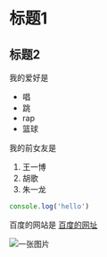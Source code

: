 # 标题1
## 标题2

我的爱好是

* 唱
* 跳
* rap
* 篮球

我的前女友是

1. 王一博
2. 胡歌
3. 朱一龙
   

```javascript
console.log('hello')
```

百度的网站是 [百度的网址](http://www.baidu.com)



![一张图片](1.png)